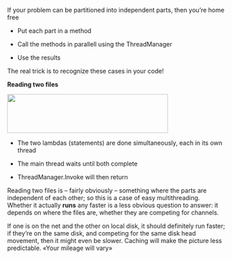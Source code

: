<properties date="2016-05-10"
SortOrder="49"
/>

If your problem can be partitioned into independent parts, then you’re home free

* Put each part in a method

* Call the methods in parallell using the ThreadManager

* Use the results

The real trick is to recognize these cases in your code!

**Reading two files**

<img src="EW%202010%20NetServer%20Enhancements_files/image016.jpg" id="Picture 15" width="371" height="90" />

* The two lambdas (statements) are done simultaneously, each in its own thread

* The main thread waits until both complete

* ThreadManager.Invoke will then return

 

Reading two files is – fairly obviously – something where the parts are independent of each other; so this is a case of easy multithreading. Whether it actually **runs** any faster is a less obvious question to answer: it depends on where the files are, whether they are competing for channels.

If one is on the net and the other on local disk, it should definitely run faster; if they’re on the same disk, and competing for the same disk head movement, then it might even be slower. Caching will make the picture less predictable. «Your mileage will vary»
